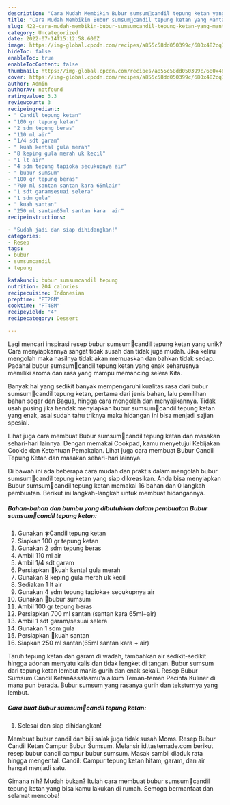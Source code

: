 ```yaml
---
description: "Cara Mudah Membikin Bubur sumsum🌼candil tepung ketan yang Mantap"
title: "Cara Mudah Membikin Bubur sumsum🌼candil tepung ketan yang Mantap"
slug: 422-cara-mudah-membikin-bubur-sumsumcandil-tepung-ketan-yang-mantap
category: Uncategorized
date: 2022-07-14T15:12:58.600Z
image: https://img-global.cpcdn.com/recipes/a855c58dd050399c/680x482cq70/bubur-sumsumcandil-tepung-ketan-foto-resep-utama.jpg
hideToc: false
enableToc: true
enableTocContent: false
thumbnail: https://img-global.cpcdn.com/recipes/a855c58dd050399c/680x482cq70/bubur-sumsumcandil-tepung-ketan-foto-resep-utama.jpg
cover: https://img-global.cpcdn.com/recipes/a855c58dd050399c/680x482cq70/bubur-sumsumcandil-tepung-ketan-foto-resep-utama.jpg
author: Admin
authorAv: notfound
ratingvalue: 3.3
reviewcount: 3
recipeingredient:
- " Candil tepung ketan"
- "100 gr tepung ketan"
- "2 sdm tepung beras"
- "110 ml air"
- "1/4 sdt garam"
- " kuah kental gula merah"
- "8 keping gula merah uk kecil"
- "1 lt air"
- "4 sdm tepung tapioka secukupnya air"
- " bubur sumsum"
- "100 gr tepung beras"
- "700 ml santan santan kara 65mlair"
- "1 sdt garamsesuai selera"
- "1 sdm gula"
- " kuah santan"
- "250 ml santan65ml santan kara  air"
recipeinstructions:

- "Sudah jadi dan siap dihidangkan!"
categories:
- Resep
tags:
- bubur
- sumsumcandil
- tepung

katakunci: bubur sumsumcandil tepung 
nutrition: 204 calories
recipecuisine: Indonesian
preptime: "PT28M"
cooktime: "PT48M"
recipeyield: "4"
recipecategory: Dessert

---
```





Lagi mencari inspirasi resep bubur sumsum🌼candil tepung ketan yang unik? Cara menyiapkannya sangat tidak susah dan tidak juga mudah. Jika keliru mengolah maka hasilnya tidak akan memuaskan dan bahkan tidak sedap. Padahal bubur sumsum🌼candil tepung ketan yang enak seharusnya memiliki aroma dan rasa yang mampu memancing selera Kita.





Banyak hal yang sedikit banyak mempengaruhi kualitas rasa dari bubur sumsum🌼candil tepung ketan, pertama dari jenis bahan, lalu pemilihan bahan segar dan Bagus, hingga cara mengolah dan menyajikannya. Tidak usah pusing jika hendak menyiapkan bubur sumsum🌼candil tepung ketan yang enak,      asal sudah tahu triknya maka hidangan ini bisa menjadi sajian spesial.














Lihat juga cara membuat Bubur sumsum🌼candil tepung ketan dan masakan sehari-hari lainnya. Dengan memakai Cookpad, kamu menyetujui Kebijakan Cookie dan Ketentuan Pemakaian. Lihat juga cara membuat Bubur Candil Tepung Ketan dan masakan sehari-hari lainnya.






Di bawah ini ada beberapa cara mudah dan praktis dalam mengolah bubur sumsum🌼candil tepung ketan yang siap dikreasikan. Anda bisa menyiapkan Bubur sumsum🌼candil tepung ketan memakai 16 bahan dan 0 langkah pembuatan. Berikut ini langkah-langkah untuk membuat hidangannya.

<!--inarticleads1-->

##### Bahan-bahan dan bumbu yang dibutuhkan dalam pembuatan Bubur sumsum🌼candil tepung ketan:

1. Gunakan  🍀Candil tepung ketan
1. Siapkan 100 gr tepung ketan
1. Gunakan 2 sdm tepung beras
1. Ambil 110 ml air
1. Ambil 1/4 sdt garam
1. Persiapkan  🌿kuah kental gula merah
1. Gunakan 8 keping gula merah uk kecil
1. Sediakan 1 lt air
1. Gunakan 4 sdm tepung tapioka+ secukupnya air
1. Gunakan  🌴bubur sumsum
1. Ambil 100 gr tepung beras
1. Persiapkan 700 ml santan (santan kara 65ml+air)
1. Ambil 1 sdt garam/sesuai selera
1. Gunakan 1 sdm gula
1. Persiapkan  🍃kuah santan
1. Siapkan 250 ml santan(65ml santan kara + air)


Taruh tepung ketan dan garam di wadah, tambahkan air sedikit-sedikit hingga adonan menyatu kalis dan tidak lengket di tangan. Bubur sumsum dari tepung ketan lembut manis gurih dan enak sekali. Resep Bubur Sumsum Candil KetanAssalaamu&#39;alaikum Teman-teman Pecinta Kuliner di mana pun berada. Bubur sumsum yang rasanya gurih dan teksturnya yang lembut. 

<!--inarticleads2-->

##### Cara buat Bubur sumsum🌼candil tepung ketan:


1. Selesai dan siap dihidangkan!

Membuat bubur candil dan biji salak juga tidak susah Moms. Resep Bubur Candil Ketan Campur Bubur Sumsum. Melansir id.tastemade.com berikut resep bubur candil campur bubur sumsum. Masak sambil diaduk rata hingga mengental. Candil: Campur tepung ketan hitam, garam, dan air hangat menjadi satu. 

Gimana nih? Mudah bukan? Itulah cara membuat bubur sumsum🌼candil tepung ketan yang bisa kamu lakukan di rumah. Semoga bermanfaat dan selamat mencoba!
